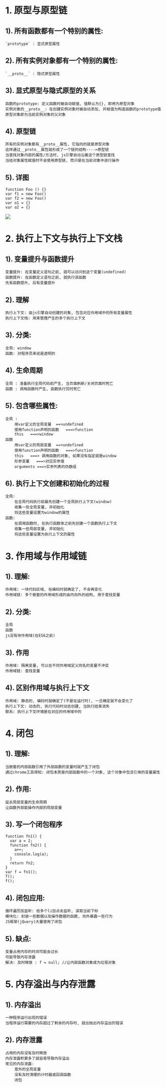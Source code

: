 # 1. 原型与原型链
## 1). 所有函数都有一个特别的属性:
    `prototype` : 显式原型属性
## 2). 所有实例对象都有一个特别的属性:
    `__proto__` : 隐式原型属性
## 3). 显式原型与隐式原型的关系
    函数的prototype: 定义函数时被自动赋值, 值默认为{}, 即用为原型对象
    实例对象的__proto__: 在创建实例对象时被自动添加, 并赋值为构造函数的prototype值
    原型对象即为当前实例对象的父对象
## 4). 原型链
    所有的实例对象都有__proto__属性, 它指向的就是原型对象
    这样通过__proto__属性就形成了一个链的结构---->原型链
    当查找对象内部的属性/方法时, js引擎自动沿着这个原型链查找
    当给对象属性赋值时不会使用原型链, 而只是在当前对象中进行操作
## 5). 详图
    function Foo () {}
    var f1 = new Foo()
    var f2 = new Foo()
    var o1 = {}
    var o2 = {}
![](https://i.imgur.com/Q3nxgq6.png)

# 2. 执行上下文与执行上下文栈
## 1). 变量提升与函数提升
    变量提升: 在变量定义语句之前, 就可以访问到这个变量(undefined)
    函数提升: 在函数定义语句之前, 就执行该函数
    先有函数提升, 后有变量提升
## 2). 理解
    执行上下文: 由js引擎自动创建的对象, 包含对应作用域中的所有变量属性
    执行上下文栈: 用来管理产生的多个执行上下文
## 3). 分类:
    全局: window
    函数: 对程序员来说是透明的
## 4). 生命周期
    全局 : 准备执行全局代码前产生, 当页面刷新/关闭页面时死亡
    函数 : 调用函数时产生, 函数执行完时死亡
## 5). 包含哪些属性:
    全局 : 
        用var定义的全局变量  ==>undefined
        使用function声明的函数   ===>function
        this   ===>window
    函数
        用var定义的局部变量  ==>undefined
        使用function声明的函数   ===>function
        this   ===> 调用函数的对象, 如果没有指定就是window 
        形参变量   ===>对应实参值
        arguments ===>实参列表的伪数组
## 6). 执行上下文创建和初始化的过程
    全局:
        在全局代码执行前最先创建一个全局执行上下文(window)
        收集一些全局变量, 并初始化
        将这些变量设置为window的属性
    函数:
        在调用函数时, 在执行函数体之前先创建一个函数执行上下文
        收集一些局部变量, 并初始化
        将这些变量设置为执行上下文的属性

# 3. 作用域与作用域链
## 1). 理解:
    作用域: 一块代码区域, 在编码时就确定了, 不会再变化
    作用域链: 多个嵌套的作用域形成的由内向外的结构, 用于查找变量
## 2). 分类:
    全局
    函数
    js没有块作用域(在ES6之前)
## 3). 作用
    作用域: 隔离变量, 可以在不同作用域定义同名的变量不冲突
    作用域链: 查找变量
## 4). 区别作用域与执行上下文
    作用域: 静态的, 编码时就确定了(不是在运行时), 一旦确定就不会变化了
    执行上下文: 动态的, 执行代码时动态创建, 当执行结束消失
    联系: 执行上下文环境是在对应的作用域中的

# 4. 闭包 
## 1). 理解:
    当嵌套的内部函数引用了外部函数的变量时就产生了闭包
    通过chrome工具得知: 闭包本质是内部函数中的一个对象, 这个对象中包含引用的变量属性
## 2). 作用:
    延长局部变量的生命周期
    让函数外部能操作内部的局部变量
## 3). 写一个闭包程序
    function fn1() {
      var a = 2;
      function fn2() {
        a++;
        console.log(a);
      }
      return fn2;
    }
    var f = fn1();
    f();
    f();
## 4). 闭包应用:
    循环遍历加监听: 给多个li加点击监听, 读取当前下标
    模块化: 封装一些数据以及操作数据的函数, 向外暴露一些行为
    JS框架(jQuery)大量使用了闭包
## 5). 缺点:
    变量占用内存的时间可能会过长
    可能导致内存泄露
    解决: 及时释放 : f = null; //让内部函数对象成为垃圾对象
    
# 5. 内存溢出与内存泄露
## 1). 内存溢出
    一种程序运行出现的错误
    当程序运行需要的内存超过了剩余的内存时, 就出抛出内存溢出的错误
## 2). 内存泄露
    占用的内存没有及时释放
    内存泄露积累多了就容易导致内存溢出
    常见的内存泄露:
        意外的全局变量
        没有及时清理的计时器或回调函数
        闭包